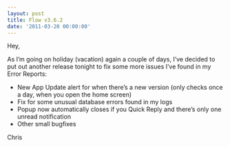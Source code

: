 ```yaml
---
layout: post
title: Flow v3.6.2
date: '2011-03-20 00:00:00'
---
```


Hey,

As I&#8217;m going on holiday (vacation) again a couple of days, I&#8217;ve decided to put out another release tonight to fix some more issues I&#8217;ve found in my Error Reports:

*   New App Update alert for when there&#8217;s a new version (only checks once a day, when you open the home screen)
*   Fix for some unusual database errors found in my logs
*   Popup now automatically closes if you Quick Reply and there&#8217;s only one unread notification
*   Other small bugfixes

Chris